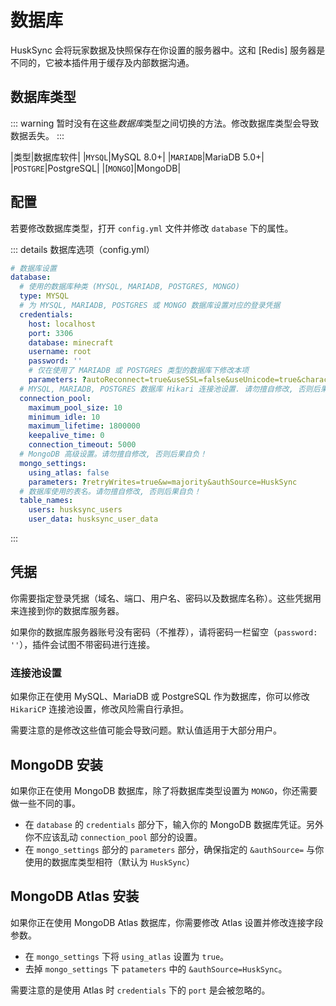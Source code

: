 # 数据库

HuskSync 会将玩家数据及快照保存在你设置的服务器中。这和 [Redis] 服务器是不同的，它被本插件用于缓存及内部数据沟通。

## 数据库类型

::: warning
暂时没有在这些*数据库*类型之间切换的方法。修改数据库类型会导致数据丢失。
:::

|类型|数据库软件|
|`MYSQL`|MySQL 8.0+|
|`MARIADB`|MariaDB 5.0+|
|`POSTGRE`|PostgreSQL|
|[`MONGO`]|MongoDB|

## 配置

若要修改数据库类型，打开 `config.yml` 文件并修改 `database` 下的属性。

::: details 数据库选项（config.yml）
``` yaml
# 数据库设置
database:
  # 使用的数据库种类 (MYSQL, MARIADB, POSTGRES, MONGO)
  type: MYSQL
  # 为 MYSQL, MARIADB, POSTGRES 或 MONGO 数据库设置对应的登录凭据
  credentials:
    host: localhost
    port: 3306
    database: minecraft
    username: root
    password: ''
    # 仅在使用了 MARIADB 或 POSTGRES 类型的数据库下修改本项
    parameters: ?autoReconnect=true&useSSL=false&useUnicode=true&characterEncoding=UTF-8
  # MYSQL, MARIADB, POSTGRES 数据库 Hikari 连接池设置. 请勿擅自修改, 否则后果自负!
  connection_pool:
    maximum_pool_size: 10
    minimum_idle: 10
    maximum_lifetime: 1800000
    keepalive_time: 0
    connection_timeout: 5000
  # MongoDB 高级设置。请勿擅自修改, 否则后果自负！
  mongo_settings:
    using_atlas: false
    parameters: ?retryWrites=true&w=majority&authSource=HuskSync
  # 数据库使用的表名。请勿擅自修改, 否则后果自负！
  table_names:
    users: husksync_users
    user_data: husksync_user_data
```
:::

## 凭据

你需要指定登录凭据（域名、端口、用户名、密码以及数据库名称）。这些凭据用来连接到你的数据库服务器。

如果你的数据库服务器账号没有密码（不推荐），请将密码一栏留空（`password: ''`），插件会试图不带密码进行连接。

### 连接池设置

如果你正在使用 MySQL、MariaDB 或 PostgreSQL 作为数据库，你可以修改 `HikariCP` 连接池设置，修改风险需自行承担。

需要注意的是修改这些值可能会导致问题。默认值适用于大部分用户。

## MongoDB 安装

如果你正在使用 MongoDB 数据库，除了将数据库类型设置为 `MONGO`，你还需要做一些不同的事。

* 在 `database` 的 `credentials` 部分下，输入你的 MongoDB 数据库凭证。另外你不应该乱动 `connection_pool` 部分的设置。
* 在 `mongo_settings` 部分的 `parameters` 部分，确保指定的 `&authSource=` 与你使用的数据库类型相符（默认为 `HuskSync`）

## MongoDB Atlas 安装

如果你正在使用 MongoDB Atlas 数据库，你需要修改 Atlas 设置并修改连接字段参数。

* 在 `mongo_settings` 下将 `using_atlas` 设置为 `true`。
* 去掉 `mongo_settings` 下 `patameters` 中的 `&authSource=HuskSync`。

需要注意的是使用 Atlas 时 `credentials` 下的 `port` 是会被忽略的。